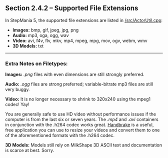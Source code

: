 ## Section 2.4.2 – Supported File Extensions

In StepMania 5, the supported file extensions are listed in [/src/ActorUtil.cpp](https://github.com/stepmania/stepmania/blob/master/src/ActorUtil.cpp):


+ **Images:** bmp, gif, jpeg, jpg, png
+ **Audio:** mp3, oga, ogg, wav
+ **Video:** avi, f4v, flv, mkv, mp4, mpeg, mpg, mov, ogv, webm, wmv
+ **3D Models:** txt


<hr>

### Extra Notes on Filetypes:

**Images:** *.png* files with even dimensions are still strongly preferred.

**Audio:** *.ogg* files are strong preferred; variable-bitrate mp3 files are still very buggy.

**Video:** It is no longer necessary to shrink to 320x240 using the mpeg1 codec!  Yay!

You are generally safe to use HD video without performance issues if the computer
is from the last six or seven years. The *.mp4* and *.avi* containers in
conjunction with the .h264 codec works great. [Handbrake](https://handbrake.fr/)
is a useful, free application you can use to resize your videos and convert them to
one of the aforementioned formats with the .h264 codec.

**3D Models:** Models still rely on MilkShape 3D ASCII text and documentation
is scarce at best.  Sorry.